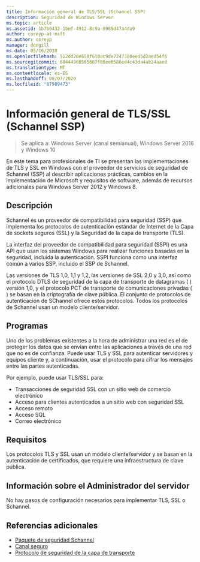 ```yaml
---
title: Información general de TLS/SSL (Schannel SSP)
description: Seguridad de Windows Server
ms.topic: article
ms.assetid: 1b7b0432-1bef-4912-8c9a-8989d47a4da9
author: coreyp-at-msft
ms.author: coreyp
manager: dongill
ms.date: 05/16/2018
ms.openlocfilehash: 512dd20e658f610ac9de7247380eed5d2aed54f6
ms.sourcegitcommit: 68444968565667f86ee0586ed4c43da4ab24aaed
ms.translationtype: MT
ms.contentlocale: es-ES
ms.lasthandoff: 08/07/2020
ms.locfileid: "87989473"
---
```

# <a name="tlsssl-overview-schannel-ssp"></a>Información general de TLS/SSL (Schannel SSP)

>Se aplica a: Windows Server (canal semianual), Windows Server 2016 y Windows 10

En este tema para profesionales de TI se presentan las implementaciones de TLS y SSL en Windows con el proveedor de servicios de seguridad de Schannel (SSP) al describir aplicaciones prácticas, cambios en la implementación de Microsoft y requisitos de software, además de recursos adicionales para Windows Server 2012 y Windows 8.

## <a name="description"></a><a name="BKMK_OVER"></a>Descripción
Schannel es un proveedor de compatibilidad para seguridad (SSP) que implementa los protocolos de autenticación estándar de Internet de la Capa de sockets seguros (SSL) y la Seguridad de la capa de transporte (TLS).

La interfaz del proveedor de compatibilidad para seguridad (SSPI) es una API que usan los sistemas Windows para realizar funciones basadas en la seguridad, incluida la autenticación. SSPI funciona como una interfaz común a varios SSP, incluido el SSP de Schannel.

Las versiones de TLS 1,0, 1,1 y 1,2, las versiones de SSL 2,0 y 3,0, así como el protocolo DTLS de seguridad de la capa de transporte de datagramas \( \) versión 1,0, y el protocolo PCT de transporte de comunicaciones privadas \( \) se basan en la criptografía de clave pública. El conjunto de protocolos de autenticación de SChannel ofrece estos protocolos. Todos los protocolos de Schannel usan un modelo cliente/servidor.

## <a name="applications"></a><a name="BKMK_APP"></a>Programas
Uno de los problemas existentes a la hora de administrar una red es el de proteger los datos que se envían entre las aplicaciones a través de una red que no es de confianza. Puede usar TLS y SSL para autenticar servidores y equipos cliente y, a continuación, usar el protocolo para cifrar los mensajes entre las partes autenticadas.

Por ejemplo, puede usar TLS/SSL para:

-   Transacciones de seguridad SSL con un sitio web de comercio electrónico
-   Acceso para clientes autenticados a un sitio web con seguridad SSL
-   Acceso remoto
-   Acceso SQL
-   Correo electrónico

## <a name="requirements"></a><a name="BKMK_SOFT"></a>Requisitos
Los protocolos TLS y SSL usan un modelo cliente/servidor y se basan en la autenticación de certificados, que requiere una infraestructura de clave pública.

## <a name="server-manager-information"></a><a name="BKMK_INSTALL"></a>Información sobre el Administrador del servidor
No hay pasos de configuración necesarios para implementar TLS, SSL o Schannel.

## <a name="additional-references"></a>Referencias adicionales ##

-   [Paquete de seguridad Schannel](/windows/desktop/com/schannel)
-   [Canal seguro](/windows/desktop/SecAuthN/secure-channel)
-   [Protocolo de seguridad de la capa de transporte](/windows/desktop/SecAuthN/transport-layer-security-protocol)